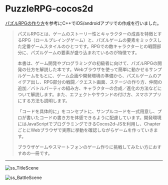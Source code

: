 # PuzzleRPG-cocos2d
[パズルRPGの作り方](https://www.shoeisha.co.jp/book/detail/9784798141589)を参考にC++でiOS/androidアプリでの作成を行いました。

> パズルRPGとは、ゲームのストーリー性とキャラクターの成長を特徴とするRPG（ロールプレイングゲーム）と、パズルゲームの要素をミックスした定番ゲームスタイルのひとつです。RPGでの敵キャラクターとの戦闘部分に、パズルゲームの要素が盛り込まれているのが特徴です。
> 
> 本書は、ゲーム開発やプログラミングの初級者に向けて、パズルRPGの開発の仕方を解説した本です。Webブラウザを使って簡単に動かせるサンプルゲームをもとに、ゲーム企画や開発環境の準備から、パズルゲームのアイデア出し、RPG部分の戦闘／クエスト画面、ステージの作り方、仲間の追加／バトルパーティの組み方、キャラクターの合成／進化の方法などについて解説します。また、エフェクトやサウンドの付け方、スマホアプリにする方法も説明します。
> 
> 「コードを具体的に」をコンセプトに、サンプルコードを一式用意し、プロが書いたコードの書き方を体感できるように配慮しています。開発環境にはJavaScriptでプログラミングできるCocos2d-JSを利用し、ChapterごとにWebブラウザで実際に挙動を確認しながらゲームを作っていきます。
> 
> ブラウザゲームやスマートフォンのゲーム作りに挑戦してみたい方におすすめの一冊です。

***

![ss_TitleScene](https://github.com/nekoharuyuki/PuzzleRPG-cocos2d/blob/master/Resources/asset/ss/ss_TitleScene.jpg)


![ss_BattleScene](https://github.com/nekoharuyuki/PuzzleRPG-cocos2d/blob/master/Resources/asset/ss/ss_BattleScene.jpg)
